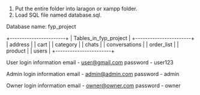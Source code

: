 1. Put the entire folder into laragon or xampp folder.
2. Load SQL file named database.sql.

Database name: fyp_project

+-----------------------+
| Tables_in_fyp_project |
+-----------------------+
| address               |
| cart                  |
| category              |
| chats                 |
| conversations         |
| order_list            |
| product               |
| users                 |
+-----------------------+

User login information
email    -  user@gmail.com
password -  user123

Admin login information
email    -  admin@admin.com
password -  admin

Owner login information
email    -  owner@owner.com
password -  owner
 
